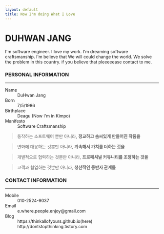 ```yaml
---
layout: default
title: Now I'm doing What I Love
---
```

# DUHWAN JANG
I'm software engineer. I love my work.
I'm dreaming software craftsmanship.
I'm believe that We will could change the world.
We solve the problem in this country.
if you believe that pleeeeease contact to me.

### PERSONAL INFORMATION
* * *
<dl>
<dt>Name</dt>
<dd>DuHwan Jang</dd>
<dt>Born</dt>
<dd>7/5/1986</dd>
<dt>Birthplace</dt>
<dd>Deagu (Now I'm in Kimpo)</dd>
<dt>Manifesto</dt>
<dd>Software Craftsmanship</dd>
</dl>

>동작하는 소프트웨어 뿐만 아니라, **정교하고 솜씨있게 만들어진 작품을**

>변화에 대응하는 것뿐만 아니라, **계속해서 가치를 더하는 것을**

>개별적으로 협력하는 것뿐만 아니라, **프로페셔널 커뮤니티를 조정하는 것을**

>고객과 협업하는 것뿐만 아니라, **생산적인 동반자 관계를**


### CONTACT INFORMATION
* * *
<dl>
<dt>Mobile</dt>
<dd>010-2524-9037</dd>
<dt>Email</dt>
<dd>e.where.people.enjoy@gmail.com </dd>
<dt>Blog</dt>
<dd>https://thinkallofyours.github.io(here)</dd>
<dd>http://dontstopthinking.tistory.com</dd>
</dl>
